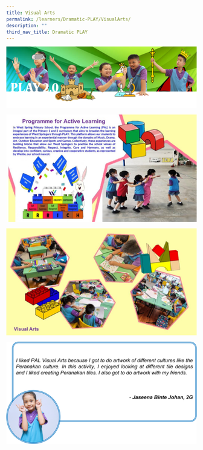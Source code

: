 ```yaml
---
title: Visual Arts
permalink: /learners/Dramatic-PLAY/VisualArts/
description: ""
third_nav_title: Dramatic PLAY
---
```

![](/images/PLAYbanner.png)

![](/images/Slide1-5-1024x576.jpg)

![](/images/Slide6-5-1024x576.jpg)

![](/images/PAL-slide3-1024x548.png)